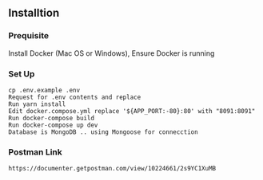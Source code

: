 
## Installtion

### Prequisite

Install Docker (Mac OS or Windows), Ensure Docker is running


### Set Up

```
cp .env.example .env
Request for .env contents and replace
Run yarn install
Edit docker.compose.yml replace '${APP_PORT:-80}:80' with "8091:8091"
Run docker-compose build
Run docker-compose up dev
Database is MongoDB .. using Mongoose for connecction

```
### Postman Link

```
https://documenter.getpostman.com/view/10224661/2s9YC1XuMB
```